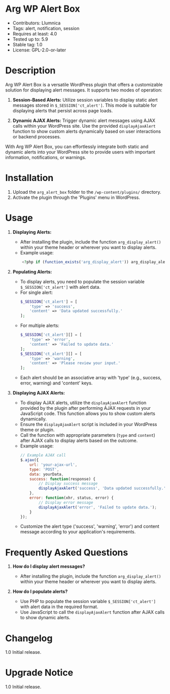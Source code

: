 # Arg WP Alert Box 
- Contributors: Llumnica 
- Tags: alert, notification, session 
- Requires at least: 4.0 
- Tested up to: 5.9 
- Stable tag: 1.0 
- License: GPL-2.0-or-later 

# Description 
Arg WP Alert Box is a versatile WordPress plugin that offers a customizable solution for displaying alert messages. It supports two modes of operation:

1. **Session-Based Alerts:** Utilize session variables to display static alert messages stored in `$_SESSION['ct_alert']`. This mode is suitable for displaying alerts that persist across page loads.

2. **Dynamic AJAX Alerts:** Trigger dynamic alert messages using AJAX calls within your WordPress site. Use the provided `displayAjaxAlert` function to show custom alerts dynamically based on user interactions or backend processes.

With Arg WP Alert Box, you can effortlessly integrate both static and dynamic alerts into your WordPress site to provide users with important information, notifications, or warnings.


# Installation 
1. Upload the `arg_alert_box` folder to the `/wp-content/plugins/` directory.
2. Activate the plugin through the 'Plugins' menu in WordPress.

# Usage 
1. **Displaying Alerts:**
   - After installing the plugin, include the function `arg_display_alert()` within your theme header or wherever you want to display alerts.
   - Example usage:  
    ```php
        <?php if (function_exists('arg_display_alert')) arg_display_alert(); ?>
    ```

2. **Populating Alerts:**
   - To display alerts, you need to populate the session variable `$_SESSION['ct_alert']` with alert data.
   - For single alert:
     ```php
     $_SESSION['ct_alert'] = [
         'type' => 'success',
         'content' => 'Data updated successfully.'
     ];
     ```
   - For multiple alerts:
     ```php
     $_SESSION['ct_alert'][] = [
         'type' => 'error',
         'content' => 'Failed to update data.'
     ];
     $_SESSION['ct_alert'][] = [
         'type' => 'warning',         
         'content' => 'Please review your input.'
     ];
     ```
   - Each alert should be an associative array with 'type' (e.g., success, error, warning) and 'content' keys.

3. **Displaying AJAX Alerts:**
   - To display AJAX alerts, utilize the `displayAjaxAlert` function provided by the plugin after performing AJAX requests in your JavaScript code. This function allows you to show custom alerts dynamically.
   - Ensure the `displayAjaxAlert` script is included in your WordPress theme or plugin.
   - Call the function with appropriate parameters (`type` and `content`) after AJAX calls to display alerts based on the outcome.
   - Example usage:
     ```javascript
     // Example AJAX call
     $.ajax({
         url: 'your-ajax-url',
         type: 'POST',
         data: yourData,
         success: function(response) {
             // Display success message
             displayAjaxAlert('success', 'Data updated successfully.');
         },
         error: function(xhr, status, error) {
             // Display error message
             displayAjaxAlert('error', 'Failed to update data.');
         }
     });
     ```
   - Customize the alert type ('success', 'warning', 'error') and content message according to your application's requirements.

# Frequently Asked Questions 
1. **How do I display alert messages?**
   - After installing the plugin, include the function `arg_display_alert()` within your theme header or wherever you want to display alerts.

2. **How do I populate alerts?**
   - Use PHP to populate the session variable `$_SESSION['ct_alert']` with alert data in the required format.
   - Use JavaScript to call the `displayAjaxAlert` function after AJAX calls to show dynamic alerts.

# Changelog
1.0 
Initial release.

# Upgrade Notice
1.0 
Initial release.
